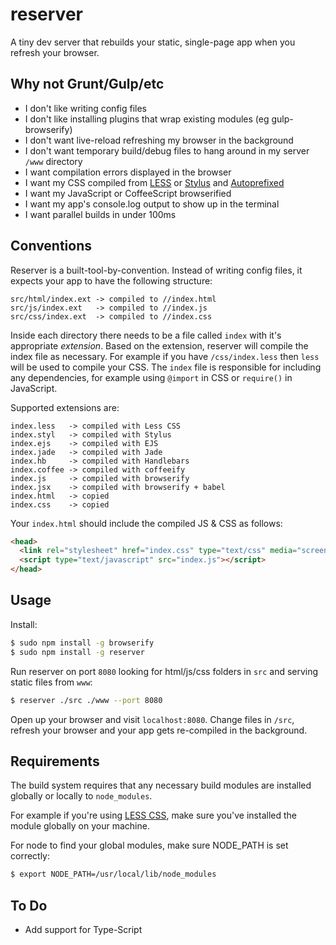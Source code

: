 reserver
========

A tiny dev server that rebuilds your static, single-page app when you refresh your browser.

## Why not Grunt/Gulp/etc

- I don't like writing config files
- I don't like installing plugins that wrap existing modules (eg gulp-browserify)
- I don't want live-reload refreshing my browser in the background
- I don't want temporary build/debug files to hang around in my server `/www` directory
- I want compilation errors displayed in the browser
- I want my CSS compiled from [LESS](http://lesscss.org) or [Stylus](http://learnboost.github.io/stylus/) and [Autoprefixed](https://github.com/postcss/autoprefixer)
- I want my JavaScript or CoffeeScript browserified
- I want my app's console.log output to show up in the terminal
- I want parallel builds in under 100ms

## Conventions

Reserver is a built-tool-by-convention.  Instead of writing config files, it expects your app to have the following structure:

```
src/html/index.ext -> compiled to //index.html
src/js/index.ext   -> compiled to //index.js
src/css/index.ext  -> compiled to //index.css
```

Inside each directory there needs to be a file called `index` with it's appropriate _extension_.  Based on the extension, reserver will compile the index file as necessary.  For example if you have `/css/index.less` then `less` will be used to compile your CSS.  The `index` file is responsible for including any dependencies, for example using `@import` in CSS or `require()` in JavaScript.

Supported extensions are:

```
index.less   -> compiled with Less CSS
index.styl   -> compiled with Stylus
index.ejs    -> compiled with EJS
index.jade   -> compiled with Jade
index.hb     -> compiled with Handlebars
index.coffee -> compiled with coffeeify
index.js     -> compiled with browserify
index.jsx    -> compiled with browserify + babel
index.html   -> copied
index.css    -> copied
```

Your `index.html` should include the compiled JS & CSS as follows:

```html
<head>
  <link rel="stylesheet" href="index.css" type="text/css" media="screen" />
  <script type="text/javascript" src="index.js"></script>
</head>
```

## Usage

Install:

```bash
$ sudo npm install -g browserify
$ sudo npm install -g reserver
```

Run reserver on port `8080` looking for html/js/css folders in `src` and serving static files from `www`:

```bash
$ reserver ./src ./www --port 8080
```

Open up your browser and visit `localhost:8080`.  Change files in `/src`, refresh your browser and your app gets re-compiled in the background.


## Requirements

The build system requires that any necessary build modules are installed globally or locally to `node_modules`.

For example if you're using [LESS CSS](http://lesscss.org), make sure you've installed the module globally on your machine.

For node to find your global modules, make sure NODE_PATH is set correctly:

```bash
$ export NODE_PATH=/usr/local/lib/node_modules
```


## To Do

- Add support for Type-Script
